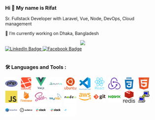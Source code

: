 ### Hi 👋 My name is Rifat
Sr. Fullstack Developer with Laravel, Vue, Node, DevOps, Cloud management

🔭 I’m currently working on Dhaka, Bangladesh

<!--
**rifatcse09/rifatcse09** is a ✨ _special_ ✨ repository because its `README.md` (this file) appears on your GitHub profile.

Here are some ideas to get you started:

- 🌱 I’m currently learning ...
- 👯 I’m looking to collaborate on ...
- 🤔 I’m looking for help with ...
- 💬 Ask me about ...
- 📫 How to reach me: ...
- 😄 Pronouns: ...
- ⚡ Fun fact: ...
-->
<div id="header" align="center">
  <img src="https://media.giphy.com/media/igRW3jH2LcCVzMqi5F/giphy.gif" width="200"/>
</div>

<div id="badges">
  <a href="https://www.linkedin.com/in/rifatcse09/">
    <img src="https://img.shields.io/badge/LinkedIn-blue?style=for-the-badge&logo=linkedin&logoColor=white" alt="LinkedIn Badge"/>
  </a>
  <a href="https://www.facebook.com/rifatmohammadi/">
    <img src="https://img.shields.io/badge/facebook-facebbok-blue" alt="Facebook Badge"/>
  </a>
</div>
<img src="https://komarev.com/ghpvc/?username=your-github-username&style=flat-square&color=blue" alt=""/>

### :hammer_and_wrench: Languages and Tools :
<div>
  <img src="https://github.com/devicons/devicon/blob/master/icons/php/php-original.svg" title="Java" alt="Java" width="40" height="40"/>&nbsp;
  <img src="https://github.com/devicons/devicon/blob/master/icons/laravel/laravel-plain-wordmark.svg" title="React" alt="React" width="40" height="40"/>&nbsp;
  <img src="https://github.com/devicons/devicon/blob/master/icons/vuejs/vuejs-original-wordmark.svg" title="Vuejs" alt="Vuejs" width="40" height="40"/>&nbsp;
  <img src="https://github.com/devicons/devicon/blob/master/icons/nuxtjs/nuxtjs-original-wordmark.svg" title="Nuxtjs" **alt="Nuxtjs" width="40" height="40"/>&nbsp;
  <img src="https://github.com/devicons/devicon/blob/master/icons/ubuntu/ubuntu-plain-wordmark.svg" title="Ubuntu" alt="Ubuntu" width="40" height="40"/>&nbsp;
  <img src="https://github.com/devicons/devicon/blob/master/icons/vscode/vscode-original-wordmark.svg" title="vscode" alt="VScode" width="40" height="40"/>&nbsp;
  <img src="https://github.com/devicons/devicon/blob/master/icons/react/react-original-wordmark.svg" title="Git" **alt="React" width="40" height="40"/>&nbsp;
  <img src="https://github.com/devicons/devicon/blob/master/icons/redux/redux-original.svg" title="Redux" alt="Redux " width="40" height="40"/>&nbsp;
  <img src="https://github.com/devicons/devicon/blob/master/icons/css3/css3-plain-wordmark.svg"  title="CSS3" alt="CSS" width="40" height="40"/>&nbsp;
  <img src="https://github.com/devicons/devicon/blob/master/icons/html5/html5-original.svg" title="HTML5" alt="HTML" width="40" height="40"/>&nbsp;
  <img src="https://github.com/devicons/devicon/blob/master/icons/javascript/javascript-original.svg" title="JavaScript" alt="JavaScript" width="40" height="40"/>&nbsp;
  <img src="https://github.com/devicons/devicon/blob/master/icons/firebase/firebase-plain-wordmark.svg" title="Firebase" alt="Firebase" width="40" height="40"/>&nbsp;
  <img src="https://github.com/devicons/devicon/blob/master/icons/sass/sass-original.svg" title="Gatsby"  alt="SaaS" width="40" height="40"/>&nbsp;
  <img src="https://github.com/devicons/devicon/blob/master/icons/mysql/mysql-original-wordmark.svg" title="MySQL"  alt="MySQL" width="40" height="40"/>&nbsp;
  <img src="https://github.com/devicons/devicon/blob/master/icons/nodejs/nodejs-original-wordmark.svg" title="NodeJS" alt="NodeJS" width="40" height="40"/>&nbsp;
  <img src="https://github.com/devicons/devicon/blob/master/icons/amazonwebservices/amazonwebservices-plain-wordmark.svg" title="AWS" alt="AWS" width="40" height="40"/>&nbsp;
  <img src="https://github.com/devicons/devicon/blob/master/icons/git/git-original-wordmark.svg" title="Git" **alt="Git" width="40" height="40"/>&nbsp;
  <img src="https://github.com/devicons/devicon/blob/master/icons/nginx/nginx-original.svg" title="Nginx" **alt="nginx" width="40" height="40"/>&nbsp;
  <img src="https://github.com/devicons/devicon/blob/master/icons/redis/redis-original-wordmark.svg" title="Redis" **alt="Redis" width="40" height="40"/>&nbsp;
  <img src="https://github.com/devicons/devicon/blob/master/icons/putty/putty-original.svg" title="Putty" **alt="putty" width="40" height="40"/>&nbsp;
  <img src="https://github.com/devicons/devicon/blob/master/icons/sequelize/sequelize-original-wordmark.svg" title="Sequelize" **alt="sequelize" width="40" height="40"/>&nbsp;
  <img src="https://github.com/devicons/devicon/blob/master/icons/socketio/socketio-original-wordmark.svg" title="Socket i/o" **alt="Socket i/o" width="40" height="40"/>&nbsp;
  <img src="https://github.com/devicons/devicon/blob/master/icons/slack/slack-original-wordmark.svg" title="Slack" **alt="Slack" width="40" height="40"/>&nbsp;
  <img src="https://github.com/devicons/devicon/blob/master/icons/slack/slack-original-wordmark.svg" title="Slack" **alt="Slack" width="40" height="40"/>&nbsp;
  <img src="https://github.com/devicons/devicon/blob/master/icons/tailwindcss/tailwindcss-original-wordmark.svg" title="Tailwind" **alt="Tailwind" width="40" height="40"/>&nbsp;
</div>
